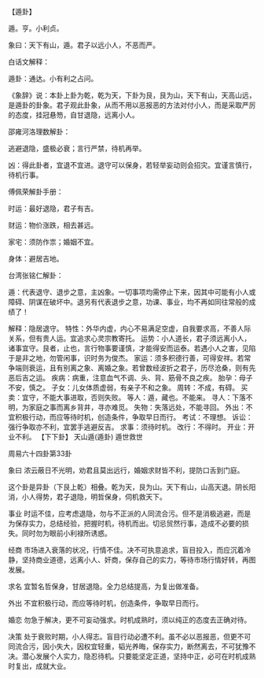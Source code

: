 【遁卦】

遁。亨。小利贞。

象曰：天下有山，遁。君子以远小人，不恶而严。

白话文解释：

遁卦：通达。小有利之占问。

《象辞》说：本卦上卦为乾，乾为天，下卦为艮，艮为山，天下有山，天高山远，是遁卦的卦象。君子观此卦象，从而不用以恶报恶的方法对付小人，而是采取严厉的态度，挂冠悬笏，自甘退隐，远离小人。

邵雍河洛理数解卦：

逃避退隐，盛极必衰；言行严禁，待机再举。

凶：得此卦者，宜退不宜进。退守可以保身，若轻举妄动则会招灾。宜谨言慎行，待机行事。

傅佩荣解卦手册：

时运：最好退隐，君子有吉。

财运：物价涨跌，相去甚远。

家宅：须防作祟；婚姻不宜。

身体：避居吉地。

台湾张铭仁解卦：

遁：代表退守、退步之意，主凶象。一切事项均需停止下来，因其中可能有小人或障碍、阴谋在破坏中。退另有代表退步之意，功课、事业，均不再如同往常般的成绩了！

解释：隐居退守。
特性：外华内虚，内心不易满足空虚，自我要求高，不善人际关系，但有贵人运。宜追求心灵宗教寄托。
运势：小人道长，君子须远离小人，诸事宜守。艮者，止也，言行物事要谨慎，才能得安而运泰。若遇小人之害，见陷于是非之地，勿管闲事，识时务为俊杰。
家运：须多积德行善，可得安祥。若常争端则衰运，且有别离之象、离婚之象。若曾数经波折之君子，历尽沧桑，则有先恶​​后吉之运。
疾病：病重，注意血气不调、头、背、筋骨不良之疾。
胎孕：母子不安，慎之。
子女：儿女体质虚弱，有亲子不和之象。
周转：不成，有碍。
买卖：宜守，不能大事进取，否则失败。
等人：遁，藏也。不能来。
寻人：下落不明，为家庭之事而离乡背井，寻亦难觅。
失物：失落远处，不能寻回。
外出：不宜积极行动，而应等待时机，创造条件，争取早日而行。
考试：不理想。
诉讼：强行争取亦不利，宜罢手逃避反吉。
求事：须待时机。
改行：不得时。
开业：开业不利。
【下下卦】 天山遁(遁卦) 遁世救世

周易六十四卦第33卦

象曰 浓云蔽日不光明，劝君且莫出远行，婚姻求财皆不利，提防口舌到门庭。

这个卦是异卦（下艮上乾）相叠。乾为天，艮为山。天下有山，山高天退。阴长阳消，小人得势，君子退隐，明哲保身，伺机救天下。

事业 时运不佳，应考虑退隐，勿与不正派的人同流合污。但不是消极逃避，而是为保存实力，总结经验，把握时机，待机而出。切忌贸然行事，造成不必要的损失。同时勿为眼前小利禄所诱惑。

经商 市场进入衰落的状况，行情不佳。决不可执意追求，盲目投入，而应沉着冷静，坚持商业道德，远离小人、奸商，保存自己的实力，等待市场行情好转，再图发展。

求名 宜暂名哲保身，甘居退隐。全力总结提高，为复出做准备。

外出 不宜积极行动，而应等待时机，创造条件，争取早日而行。

婚恋 勿急于解决，更不可妄动强求。时机成熟时，须以纯正的态度去正确对待。

决策 处于衰败时期，小人得志。盲目行动必遭不利。虽不必以恶报恶，但更不可同流合污，因小失大，因权宜轻重，韬光养晦，保存实力，断然离去，不可犹豫不决。潜心发展个人实力，隐忍待机。只要能坚定正道，坚持中正，必可在时机成熟时复出，成就大业。
